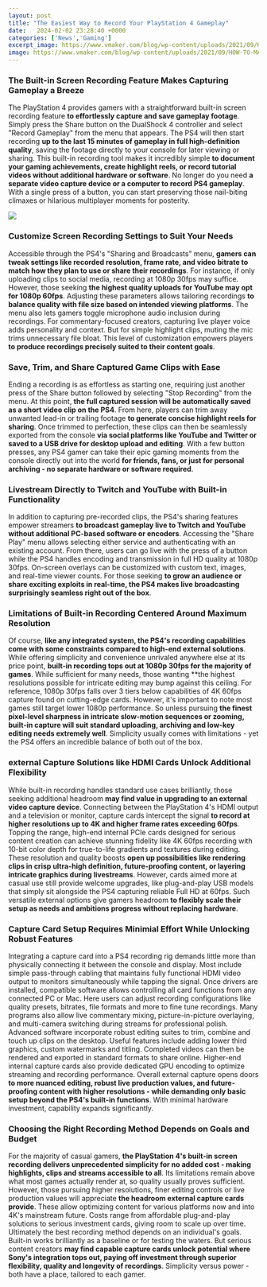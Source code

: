 ```yaml
---
layout: post
title: "The Easiest Way to Record Your PlayStation 4 Gameplay"
date:   2024-02-02 23:28:40 +0000
categories: ['News','Gaming']
excerpt_image: https://www.vmaker.com/blog/wp-content/uploads/2021/09/HOW-TO-MAKE-GAMEPLAY-VIDEOS-FROM-PS4-RECORDIN.png
image: https://www.vmaker.com/blog/wp-content/uploads/2021/09/HOW-TO-MAKE-GAMEPLAY-VIDEOS-FROM-PS4-RECORDIN.png
---
```


### The Built-in Screen Recording Feature Makes Capturing Gameplay a Breeze
The PlayStation 4 provides gamers with a straightforward built-in screen recording feature **to effortlessly capture and save gameplay footage**. Simply press the Share button on the DualShock 4 controller and select "Record Gameplay" from the menu that appears. The PS4 will then start recording **up to the last 15 minutes of gameplay in full high-definition quality**, saving the footage directly to your console for later viewing or sharing. 
This built-in recording tool makes it incredibly simple **to document your gaming achievements, create highlight reels, or record tutorial videos without additional hardware or software**. No longer do you need **a separate video capture device or a computer to record PS4 gameplay**. With a single press of a button, you can start preserving those nail-biting climaxes or hilarious multiplayer moments for posterity.

![](https://www.vmaker.com/blog/wp-content/uploads/2021/09/HOW-TO-MAKE-GAMEPLAY-VIDEOS-FROM-PS4-RECORDIN.png)
### Customize Screen Recording Settings to Suit Your Needs
Accessible through the PS4's "Sharing and Broadcasts" menu, **gamers can tweak settings like recorded resolution, frame rate, and video bitrate to match how they plan to use or share their recordings**. For instance, if only uploading clips to social media, recording at 1080p 30fps may suffice. However, those seeking **the highest quality uploads for YouTube may opt for 1080p 60fps**. Adjusting these parameters allows tailoring recordings **to balance quality with file size based on intended viewing platforms**.
The menu also lets gamers toggle microphone audio inclusion during recordings. For commentary-focused creators, capturing live player voice adds personality and context. But for simple highlight clips, muting the mic trims unnecessary file bloat. This level of customization empowers players **to produce recordings precisely suited to their content goals**.
### Save, Trim, and Share Captured Game Clips with Ease 
Ending a recording is as effortless as starting one, requiring just another press of the Share button followed by selecting "Stop Recording" from the menu. At this point, **the full captured session will be automatically saved as a short video clip on the PS4**. From here, players can trim away unwanted lead-in or trailing footage **to generate concise highlight reels for sharing**.
Once trimmed to perfection, these clips can then be seamlessly exported from the console **via social platforms like YouTube and Twitter or saved to a USB drive for desktop upload and editing**. With a few button presses, any PS4 gamer can take their epic gaming moments from the console directly out into the world **for friends, fans, or just for personal archiving - no separate hardware or software required**.
### Livestream Directly to Twitch and YouTube with Built-in Functionality
In addition to capturing pre-recorded clips, the PS4's sharing features empower streamers **to broadcast gameplay live to Twitch and YouTube without additional PC-based software or encoders**. Accessing the "Share Play" menu allows selecting either service and authenticating with an existing account. 
From there, users can go live with the press of a button while the PS4 handles encoding and transmission in full HD quality at 1080p 30fps. On-screen overlays can be customized with custom text, images, and real-time viewer counts. For those seeking **to grow an audience or share exciting exploits in real-time, the PS4 makes live broadcasting surprisingly seamless right out of the box**.
### Limitations of Built-in Recording Centered Around Maximum Resolution 
Of course, **like any integrated system, the PS4's recording capabilities come with some constraints compared to high-end external solutions**. While offering simplicity and convenience unrivaled anywhere else at its price point, **built-in recording tops out at 1080p 30fps for the majority of games**. While sufficient for many needs, those wanting **the highest resolutions possible for intricate editing may bump against this ceiling.
For reference, 1080p 30fps falls over 3 tiers below capabilities of 4K 60fps capture found on cutting-edge cards. However, it's important to note most games still target lower 1080p performance. So unless pursuing **the finest pixel-level sharpness in intricate slow-motion sequences or zooming, built-in capture will suit standard uploading, archiving and low-key editing needs extremely well**. Simplicity usually comes with limitations - yet the PS4 offers an incredible balance of both out of the box.
### external Capture Solutions like HDMI Cards Unlock Additional Flexibility 
While built-in recording handles standard use cases brilliantly, those seeking additional headroom **may find value in upgrading to an external video capture device**. Connecting between the PlayStation 4's HDMI output and a television or monitor, capture cards intercept the signal **to record at higher resolutions up to 4K and higher frame rates exceeding 60fps**. 
Topping the range, high-end internal PCIe cards designed for serious content creation can achieve stunning fidelity like 4K 60fps recording with 10-bit color depth for true-to-life gradients and textures during editing. These resolution and quality boosts **open up possibilities like rendering clips in crisp ultra-high definition, future-proofing content, or layering intricate graphics during livestreams**.
However, cards aimed more at casual use still provide welcome upgrades, like plug-and-play USB models that simply sit alongside the PS4 capturing reliable Full HD at 60fps. Such versatile external options give gamers headroom **to flexibly scale their setup as needs and ambitions progress without replacing hardware**.
### Capture Card Setup Requires Minimial Effort While Unlocking Robust Features 
Integrating a capture card into a PS4 recording rig demands little more than physically connecting it between the console and display. Most include simple pass-through cabling that maintains fully functional HDMI video output to monitors simultaneously while tapping the signal.
Once drivers are installed, compatible software allows controlling all card functions from any connected PC or Mac. Here users can adjust recording configurations like quality presets, bitrates, file formats and more to fine tune recordings. Many programs also allow live commentary mixing, picture-in-picture overlaying, and multi-camera switching during streams for professional polish.  
Advanced software incorporate robust editing suites to trim, combine and touch up clips on the desktop. Useful features include adding lower third graphics, custom watermarks and titling. Completed videos can then be rendered and exported in standard formats to share online. Higher-end internal capture cards also provide dedicated GPU encoding to optimize streaming and recording performance.
Overall external capture opens doors **to more nuanced editing, robust live production values, and future-proofing content with higher resolutions - while demanding only basic setup beyond the PS4's built-in functions**. With minimal hardware investment, capability expands significantly.
### Choosing the Right Recording Method Depends on Goals and Budget
For the majority of casual gamers, **the PlayStation 4's built-in screen recording delivers unprecedented simplicity for no added cost - making highlights, clips and streams accessible to all**. Its limitations remain above what most games actually render at, so quality usually proves sufficient.
However, those pursuing higher resolutions, finer editing controls or live production values will appreciate **the headroom external capture cards provide**. These allow optimizing content for various platforms now and into 4K's mainstream future. Costs range from affordable plug-and-play solutions to serious investment cards, giving room to scale up over time.
Ultimately the best recording method depends on an individual's goals. Built-in works brilliantly as a baseline or for testing the waters. But serious content creators **may find capable capture cards unlock potential where Sony's integration tops out, paying off investment through superior flexibility, quality and longevity of recordings**. Simplicity versus power - both have a place, tailored to each gamer.